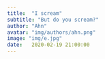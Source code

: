 ```yaml
---
title:  "I scream"
subtitle: "But do you scream?"
author: "Ahn"
avatar: "img/authors/ahn.png"
image: "img/e.jpg"
date:   2020-02-19 21:00:00
---
```

